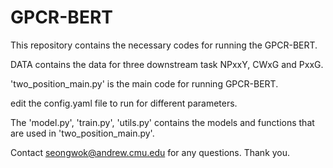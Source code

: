 # GPCR-BERT

This repository contains the necessary codes for running the GPCR-BERT.

DATA contains the data for three downstream task NPxxY, CWxG and PxxG.

'two_position_main.py' is the main code for running GPCR-BERT.

edit the config.yaml file to run for different parameters.

The 'model.py', 'train.py', 'utils.py' contains the models and functions that are used in 'two_position_main.py'.

Contact seongwok@andrew.cmu.edu for any questions. Thank you.


